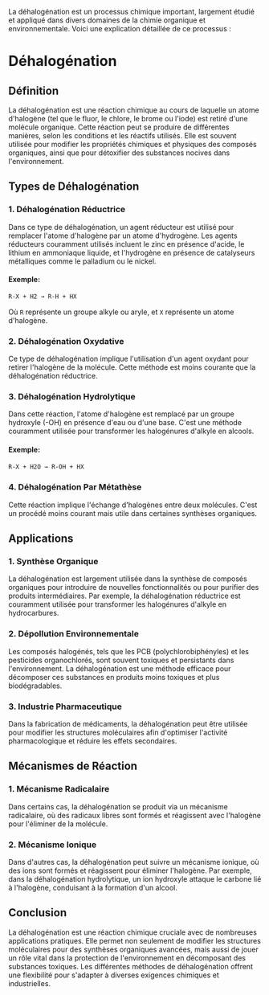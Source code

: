 La déhalogénation est un processus chimique important, largement étudié et appliqué dans divers domaines de la chimie organique et environnementale. Voici une explication détaillée de ce processus :

# Déhalogénation

## Définition
La déhalogénation est une réaction chimique au cours de laquelle un atome d'halogène (tel que le fluor, le chlore, le brome ou l'iode) est retiré d'une molécule organique. Cette réaction peut se produire de différentes manières, selon les conditions et les réactifs utilisés. Elle est souvent utilisée pour modifier les propriétés chimiques et physiques des composés organiques, ainsi que pour détoxifier des substances nocives dans l'environnement.

## Types de Déhalogénation

### 1. Déhalogénation Réductrice
Dans ce type de déhalogénation, un agent réducteur est utilisé pour remplacer l'atome d'halogène par un atome d'hydrogène. Les agents réducteurs couramment utilisés incluent le zinc en présence d'acide, le lithium en ammoniaque liquide, et l'hydrogène en présence de catalyseurs métalliques comme le palladium ou le nickel.

#### Exemple:
```markdown
R-X + H2 → R-H + HX
```
Où `R` représente un groupe alkyle ou aryle, et `X` représente un atome d'halogène.

### 2. Déhalogénation Oxydative
Ce type de déhalogénation implique l'utilisation d'un agent oxydant pour retirer l'halogène de la molécule. Cette méthode est moins courante que la déhalogénation réductrice.

### 3. Déhalogénation Hydrolytique
Dans cette réaction, l'atome d'halogène est remplacé par un groupe hydroxyle (-OH) en présence d'eau ou d'une base. C'est une méthode couramment utilisée pour transformer les halogénures d'alkyle en alcools.

#### Exemple:
```markdown
R-X + H2O → R-OH + HX
```

### 4. Déhalogénation Par Métathèse
Cette réaction implique l'échange d'halogènes entre deux molécules. C'est un procédé moins courant mais utile dans certaines synthèses organiques.

## Applications

### 1. Synthèse Organique
La déhalogénation est largement utilisée dans la synthèse de composés organiques pour introduire de nouvelles fonctionnalités ou pour purifier des produits intermédiaires. Par exemple, la déhalogénation réductrice est couramment utilisée pour transformer les halogénures d'alkyle en hydrocarbures.

### 2. Dépollution Environnementale
Les composés halogénés, tels que les PCB (polychlorobiphényles) et les pesticides organochlorés, sont souvent toxiques et persistants dans l'environnement. La déhalogénation est une méthode efficace pour décomposer ces substances en produits moins toxiques et plus biodégradables.

### 3. Industrie Pharmaceutique
Dans la fabrication de médicaments, la déhalogénation peut être utilisée pour modifier les structures moléculaires afin d'optimiser l'activité pharmacologique et réduire les effets secondaires.

## Mécanismes de Réaction

### 1. Mécanisme Radicalaire
Dans certains cas, la déhalogénation se produit via un mécanisme radicalaire, où des radicaux libres sont formés et réagissent avec l'halogène pour l'éliminer de la molécule.

### 2. Mécanisme Ionique
Dans d'autres cas, la déhalogénation peut suivre un mécanisme ionique, où des ions sont formés et réagissent pour éliminer l'halogène. Par exemple, dans la déhalogénation hydrolytique, un ion hydroxyle attaque le carbone lié à l'halogène, conduisant à la formation d'un alcool.

## Conclusion
La déhalogénation est une réaction chimique cruciale avec de nombreuses applications pratiques. Elle permet non seulement de modifier les structures moléculaires pour des synthèses organiques avancées, mais aussi de jouer un rôle vital dans la protection de l'environnement en décomposant des substances toxiques. Les différentes méthodes de déhalogénation offrent une flexibilité pour s'adapter à diverses exigences chimiques et industrielles.